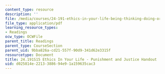 ```yaml
---
content_type: resource
description: ''
file: /media/courses/24-191-ethics-in-your-life-being-thinking-doing-or-not-spring-2015/d025814e2213388694e91a159635cac3_MIT24_191S15_PunishndJusti.pdf
file_type: application/pdf
learning_resource_types:
- Readings
ocw_type: OCWFile
parent_title: Readings
parent_type: CourseSection
parent_uid: 9bba826a-cd21-557f-90d9-341d62e3315f
resourcetype: Document
title: 24.191S15 Ethics In Your Life - Punishment and Justice Handout
uid: d025814e-2213-3886-94e9-1a159635cac3
---
```

